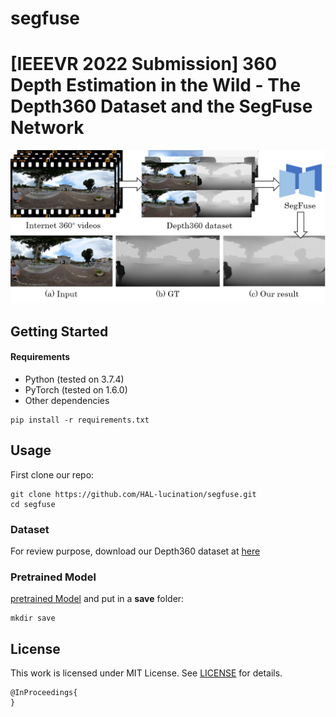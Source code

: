 # segfuse

# [IEEEVR 2022 Submission] 360 Depth Estimation in the Wild - The Depth360 Dataset and the SegFuse Network

<p align='center'>
<img src='src/teaser.png'>
</p>

## Getting Started
#### Requirements
- Python (tested on 3.7.4)
- PyTorch (tested on 1.6.0)
- Other dependencies
```
pip install -r requirements.txt
```

## Usage
First clone our repo:
```
git clone https://github.com/HAL-lucination/segfuse.git
cd segfuse
```

### Dataset
For review purpose, download our Depth360 dataset at [here](https://drive.google.com/file/d/1460RBiV_YwuYSxqOeBh7qfuYu2HCvw8D/view?usp=sharing)

### Pretrained Model
[pretrained Model](https://drive.google.com/file/d/1lFHCyS0zoaP3HzRKYU6DEVYfwdJ7mRi9/view?usp=sharing) and put in a **save** folder:
```
mkdir save
```

## License
This work is licensed under MIT License. See [LICENSE](LICENSE) for details. 


```
@InProceedings{
}
```

